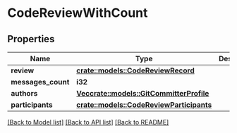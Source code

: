 # CodeReviewWithCount

## Properties

Name | Type | Description | Notes
------------ | ------------- | ------------- | -------------
**review** | [**crate::models::CodeReviewRecord**](CodeReviewRecord.md) |  | 
**messages_count** | **i32** |  | 
**authors** | [**Vec<crate::models::GitCommitterProfile>**](GitCommitterProfile.md) |  | 
**participants** | [**crate::models::CodeReviewParticipants**](CodeReviewParticipants.md) |  | 

[[Back to Model list]](../README.md#documentation-for-models) [[Back to API list]](../README.md#documentation-for-api-endpoints) [[Back to README]](../README.md)


